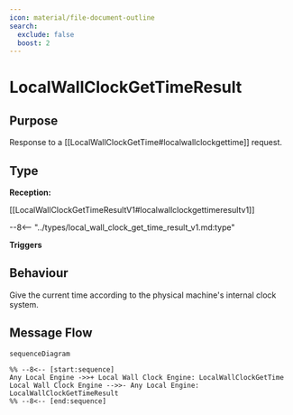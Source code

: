 ```yaml
---
icon: material/file-document-outline
search:
  exclude: false
  boost: 2
---
```


<div class="message" markdown>

# LocalWallClockGetTimeResult

## Purpose

<!-- --8<-- [start:purpose] -->
Response to a [[LocalWallClockGetTime#localwallclockgettime]] request.
<!-- --8<-- [end:purpose] -->

## Type

<!-- --8<-- [start:type] -->
**Reception:**

[[LocalWallClockGetTimeResultV1#localwallclockgettimeresultv1]]

--8<-- "../types/local_wall_clock_get_time_result_v1.md:type"

**Triggers**

<!-- --8<-- [end:type] -->

## Behaviour

<!-- --8<-- [start:behaviour] -->
Give the current time according to the physical machine's internal clock system.
<!-- --8<-- [end:behaviour] -->

## Message Flow

<!-- --8<-- [start:messages] -->
```mermaid
sequenceDiagram

%% --8<-- [start:sequence]
Any Local Engine ->>+ Local Wall Clock Engine: LocalWallClockGetTime
Local Wall Clock Engine -->>- Any Local Engine: LocalWallClockGetTimeResult
%% --8<-- [end:sequence]
```

<!-- --8<-- [end:messages] -->

</div>
